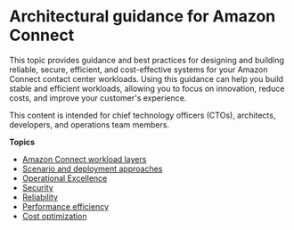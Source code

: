 # Architectural guidance for Amazon Connect<a name="architecture-guidance"></a>

This topic provides guidance and best practices for designing and building reliable, secure, efficient, and cost\-effective systems for your Amazon Connect contact center workloads\. Using this guidance can help you build stable and efficient workloads, allowing you to focus on innovation, reduce costs, and improve your customer's experience\.

This content is intended for chief technology officers \(CTOs\), architects, developers, and operations team members\.

**Topics**
+ [Amazon Connect workload layers](workload-layers.md)
+ [Scenario and deployment approaches](scenario-deployment-approaches.md)
+ [Operational Excellence](operational-excellence.md)
+ [Security](security-bp.md)
+ [Reliability](reliability-bp.md)
+ [Performance efficiency](performance-efficiency-bp.md)
+ [Cost optimization](cost-optimization-bp.md)